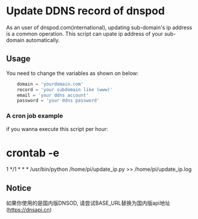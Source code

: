 # Update DDNS record of dnspod 
As an user of dnspod.com(international), updating sub-domain's ip address is a common operation.
This script can upate ip address of your sub-domain automatically.


## Usage
You need to change the variables as shown on below:


```python
    domain = 'yourdomain.com'
    record = 'your subdomain like (www)'
    email = 'your ddns account'
    password = 'your ddns password'
```
### A cron job example
if you wanna execute this script per hour:
# crontab -e
1 */1 * * * /usr/bin/python /home/pi/update_ip.py >> /home/pi/update_ip.log

## Notice
如果你使用的是国内版DNSOD, 请尝试BASE_URL替换为国内版api地址(https://dnsapi.cn)
